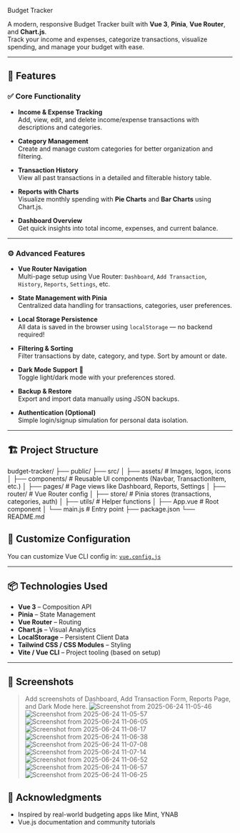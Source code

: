 Budget Tracker

A modern, responsive Budget Tracker built with **Vue 3**, **Pinia**, **Vue Router**, and **Chart.js**.  
Track your income and expenses, categorize transactions, visualize spending, and manage your budget with ease.

---

## 🚀 Features

### ✅ Core Functionality
- **Income & Expense Tracking**  
  Add, view, edit, and delete income/expense transactions with descriptions and categories.

- **Category Management**  
  Create and manage custom categories for better organization and filtering.

- **Transaction History**  
  View all past transactions in a detailed and filterable history table.

- **Reports with Charts**  
  Visualize monthly spending with **Pie Charts** and **Bar Charts** using Chart.js.

- **Dashboard Overview**  
  Get quick insights into total income, expenses, and current balance.

---

### ⚙️ Advanced Features
- **Vue Router Navigation**  
  Multi-page setup using Vue Router: `Dashboard`, `Add Transaction`, `History`, `Reports`, `Settings`, etc.

- **State Management with Pinia**  
  Centralized data handling for transactions, categories, user preferences.

- **Local Storage Persistence**  
  All data is saved in the browser using `localStorage` — no backend required!

- **Filtering & Sorting**  
  Filter transactions by date, category, and type. Sort by amount or date.

- **Dark Mode Support** 🌙  
  Toggle light/dark mode with your preferences stored.

- **Backup & Restore**  
  Export and import data manually using JSON backups.

- **Authentication (Optional)**  
  Simple login/signup simulation for personal data isolation.

---

## 🏗️ Project Structure

budget-tracker/
├── public/
├── src/
│   ├── assets/            # Images, logos, icons
│   ├── components/        # Reusable UI components (Navbar, TransactionItem, etc.)
│   ├── pages/             # Page views like Dashboard, Reports, Settings
│   ├── router/            # Vue Router config
│   ├── store/             # Pinia stores (transactions, categories, auth)
│   ├── utils/             # Helper functions
│   ├── App.vue            # Root component
│   └── main.js            # Entry point
├── package.json
└── README.md


## 🧩 Customize Configuration

You can customize Vue CLI config in:
[`vue.config.js`](https://cli.vuejs.org/config/)

---

## 📦 Technologies Used

* **Vue 3** – Composition API
* **Pinia** – State Management
* **Vue Router** – Routing
* **Chart.js** – Visual Analytics
* **LocalStorage** – Persistent Client Data
* **Tailwind CSS / CSS Modules** – Styling
* **Vite / Vue CLI** – Project tooling (based on setup)

---

## 📸 Screenshots

> Add screenshots of Dashboard, Add Transaction Form, Reports Page, and Dark Mode here.
> ![Screenshot from 2025-06-24 11-05-46](https://github.com/user-attachments/assets/577282d9-cde7-4c94-b1ee-d51a563ba7cf)
> ![Screenshot from 2025-06-24 11-05-57](https://github.com/user-attachments/assets/9d24c289-071c-43cb-aa6b-538d6920443c)
> ![Screenshot from 2025-06-24 11-06-05](https://github.com/user-attachments/assets/fa8f3c8a-8af3-46fb-8dba-6b840295f7bb)
![Screenshot from 2025-06-24 11-06-17](https://github.com/user-attachments/assets/ff8ab2a4-5791-4ac5-882f-3a9dcf6c5ef3)
> ![Screenshot from 2025-06-24 11-06-38](https://github.com/user-attachments/assets/496e0b29-5fdd-4f15-bef2-d072197d69a6)
> ![Screenshot from 2025-06-24 11-07-08](https://github.com/user-attachments/assets/870d668d-3cd3-4e25-94a6-3a0972927d54)
> ![Screenshot from 2025-06-24 11-07-14](https://github.com/user-attachments/assets/3ffff335-fcd1-4910-856f-ce98cd3720c7)
> ![Screenshot from 2025-06-24 11-06-52](https://github.com/user-attachments/assets/7a833490-9cfe-4c34-a6e5-1abf0662d9de)
> ![Screenshot from 2025-06-24 11-06-57](https://github.com/user-attachments/assets/d4df2fc9-8746-472f-92b1-1cf498db8d7c)
> ![Screenshot from 2025-06-24 11-06-25](https://github.com/user-attachments/assets/275ec9ed-a7a4-4db6-adfe-4ee9a3f7e385)
> 


> 


> 

> 

> 



## 🙌 Acknowledgments

* Inspired by real-world budgeting apps like Mint, YNAB
* Vue.js documentation and community tutorials


